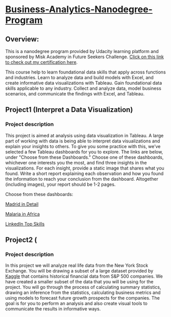 # [Business-Analytics-Nanodegree-Program](https://www.udacity.com/course/business-analytics-nanodegree--nd098)

## Overview:
This is a nanodegree program provided by Udacity learning platform and sponsored by Misk Academy in Future Seekers Challenge. [Click on this link to check out my certification here](https://confirm.udacity.com/QVEXPQG3).

This course help to learn foundational data skills that apply across functions and industries. Learn to analyze data and build models with Excel, and create informative data visualizations with Tableau. Gain foundational data skills applicable to any industry. Collect and analyze data, model business scenarios, and communicate the findings with  Excel, and Tableau.



## Project1 (Interpret a Data Visualization)
### Project description

This project is aimed at analysis using data visualization in Tableau. A large part of working with data is being able to interpret data visualizations and explain your insights to others. To give you some practice with this, we’ve selected a few Tableau dashboards for you to explore. The links are below, under "Choose from these Dashboards." Choose one of these dashboards, whichever one interests you the most, and find three insights in the visualizations. For each insight, provide a static image that shares what you found. Write a short report explaining each observation and how you found the information to reach your conclusion from the dashboard. Altogether (including images), your report should be 1-2 pages.

Choose from these dashboards:

[Madrid in Detail](https://public.tableau.com/views/MadridInDetail/MadridinDetail?%3Aembed=y&%3Atoolbar=yes&%3AloadOrderID=0&%3Adisplay_count=y%3F%3Aembed&%3AshowVizHome=no)

[Malaria in Africa](https://public.tableau.com/views/MakeoverMonday34Malaria_0/MalariainAfrica?:embed=y&:showVizHome=no&:display_count=y&:display_static_image=y&:bootstrapWhenNotified=true)

[LinkedIn Top Skills](https://public.tableau.com/profile/matt.chambers#!/vizhome/LinkedInTopSkills2016-MakeoverMonday/LinkedInTopSkills2016-MakeoverMonday)




## Project2 (
### Project description
In this project we will analyze real life data from the New York Stock Exchange. You will be drawing a subset of a large dataset provided by [Kaggle](https://www.kaggle.com/dgawlik/nyse) that contains historical financial data from S&P 500 companies. We have created a smaller subset of the data that you will be using for the project. You will go through the process of calculating summary statistics, drawing an inference from the statistics, calculating business metrics and using models to forecast future growth prospects for the companies. The goal is for you to perform an analysis and also create visual tools to communicate the results in informative ways.


